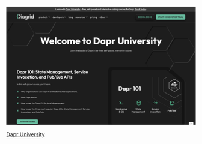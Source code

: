 ![Dapr University](images/dapr-university.png)

[Dapr University](https://www.diagrid.io/dapr-university)
